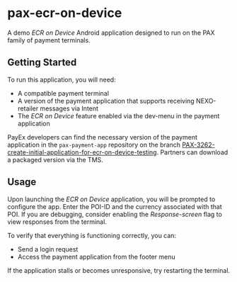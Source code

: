 # pax-ecr-on-device

A demo _ECR on Device_ Android application designed to run on the PAX family of payment terminals.

## Getting Started

To run this application, you will need:
- A compatible payment terminal
- A version of the payment application that supports receiving NEXO-retailer messages via Intent
- The _ECR on Device_ feature enabled via the dev-menu in the payment application

PayEx developers can find the necessary version of the payment application in the `pax-payment-app` repository on the branch [PAX-3262-create-initial-application-for-ecr-on-device-testing](https://github.com/PayEx/pax-payment-app/tree/PAX-3262-create-initial-application-for-ecr-on-device-testing). Partners can download a packaged version via the TMS.

## Usage

Upon launching the _ECR on Device_ application, you will be prompted to configure the app. Enter the POI-ID and the currency associated with that POI. If you are debugging, consider enabling the _Response-screen_ flag to view responses from the terminal.

To verify that everything is functioning correctly, you can:
- Send a login request
- Access the payment application from the footer menu

If the application stalls or becomes unresponsive, try restarting the terminal.